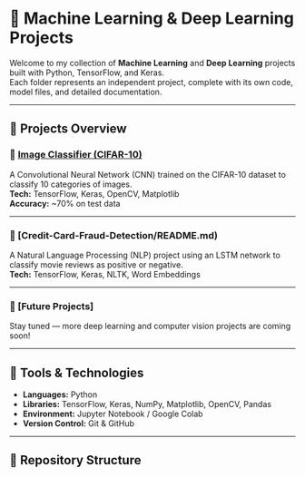 # 🧠 Machine Learning & Deep Learning Projects

Welcome to my collection of **Machine Learning** and **Deep Learning** projects built with Python, TensorFlow, and Keras.  
Each folder represents an independent project, complete with its own code, model files, and detailed documentation.

---

## 🚀 Projects Overview

### 🔹 [Image Classifier (CIFAR-10)](image-classifier/README.md)
A Convolutional Neural Network (CNN) trained on the CIFAR-10 dataset to classify 10 categories of images.  
**Tech:** TensorFlow, Keras, OpenCV, Matplotlib  
**Accuracy:** ~70% on test data  

---

### 🔹 [Credit-Card-Fraud-Detection/README.md)
A Natural Language Processing (NLP) project using an LSTM network to classify movie reviews as positive or negative.  
**Tech:** TensorFlow, Keras, NLTK, Word Embeddings  

---

### 🔹 [Future Projects]
Stay tuned — more deep learning and computer vision projects are coming soon!

---

## 🧰 Tools & Technologies
- **Languages:** Python  
- **Libraries:** TensorFlow, Keras, NumPy, Matplotlib, OpenCV, Pandas  
- **Environment:** Jupyter Notebook / Google Colab  
- **Version Control:** Git & GitHub  

---

## 📂 Repository Structure
